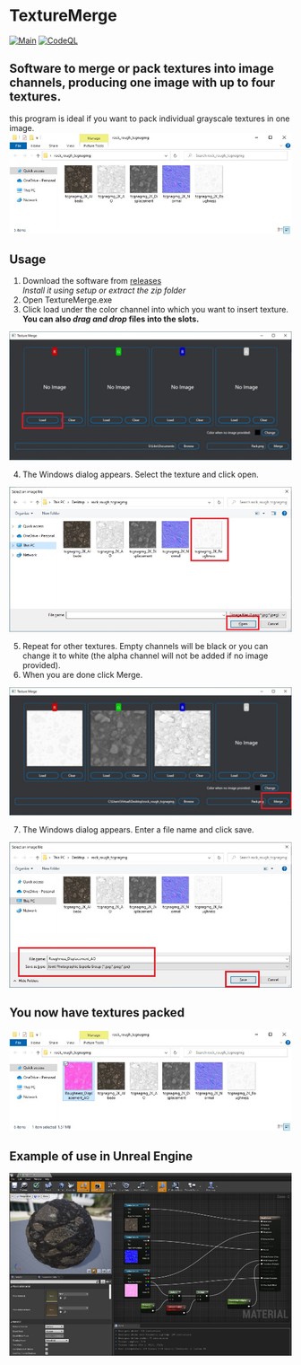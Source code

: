# TextureMerge

[![Main](https://github.com/Fidifis/TextureMerge/actions/workflows/main.yml/badge.svg)](https://github.com/Fidifis/TextureMerge/actions/workflows/main.yml)
[![CodeQL](https://github.com/Fidifis/TextureMerge/actions/workflows/codeql.yml/badge.svg)](https://github.com/Fidifis/TextureMerge/actions/workflows/codeql.yml)

## Software to merge or pack textures into image channels, producing one image with up to four textures.

this program is ideal if you want to pack individual grayscale textures in one image.
![image](https://github.com/Fidifis/TextureMerge/raw/master/Tutorial-images/img1.jpg)

## Usage
1. Download the software from [releases](https://github.com/Fidifis/TextureMerge/releases) \
*Install it using setup or extract the zip folder*
2. Open TextureMerge.exe
3. Click load under the color channel into which you want to insert texture.\
**You can also *drag and drop* files into the slots.**

![image](https://github.com/Fidifis/TextureMerge/raw/master/Tutorial-images/img2.jpg)

4. The Windows dialog appears. Select the texture and click open.

![image](https://github.com/Fidifis/TextureMerge/raw/master/Tutorial-images/img3.jpg)

5. Repeat for other textures. Empty channels will be black or you can change it to white (the alpha channel will not be added if no image provided).
6. When you are done click Merge.

![image](https://github.com/Fidifis/TextureMerge/raw/master/Tutorial-images/img4.jpg)

7. The Windows dialog appears. Enter a file name and click save.

![image](https://github.com/Fidifis/TextureMerge/raw/master/Tutorial-images/img5.jpg)


## You now have textures packed

![image](https://github.com/Fidifis/TextureMerge/raw/master/Tutorial-images/img6.jpg)


## Example of use in Unreal Engine
![image](https://github.com/Fidifis/TextureMerge/raw/master/Tutorial-images/img7.jpg)
